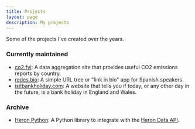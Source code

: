 ```yaml
---
title: Projects
layout: page
description: My projects
---
```


Some of the projects I've created over the years.

### Currently maintained

- [co2.fyi](https://co2.fyi):
    A data aggregation site that provides useful CO2 emissions reports by country.
- [redes.bio](https://redes.bio):
    A simple URL tree or "link in bio" app for Spanish speakers.
- [isitbankholiday.com](https://isitbankholiday.com):
    A website that tells you if today, or any other day in the future, is a
    bank holiday in England and Wales.

### Archive

- [Heron Python](https://pypi.org/project/heron-data/):
    A Python library to integrate with the [Heron Data API](https://docs.herondata.io/api).

